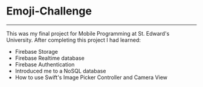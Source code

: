 # Emoji-Challenge
---
This was my final project for Mobile Programming at St. Edward's University.
After completing this project I had learned:
- Firebase Storage
- Firebase Realtime database
- Firebase Authentication
- Introduced me to a NoSQL database
- How to use Swift's Image Picker Controller and Camera View

